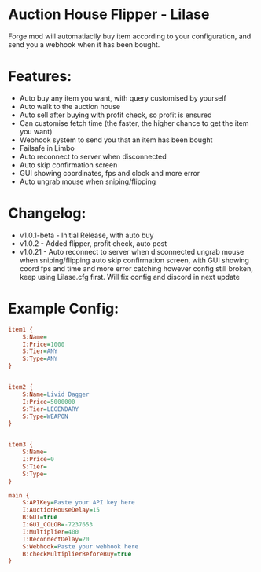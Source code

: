 <h1> Auction House Flipper - Lilase</h1>
Forge mod will automatiaclly buy item according to your configuration, and send you a webhook when it has been bought.

# Features:
- Auto buy any item you want, with query customised by yourself
- Auto walk to the auction house
- Auto sell after buying with profit check, so profit is ensured
- Can customise fetch time (the faster, the higher chance to get the item you want)
- Webhook system to send you that an item has been bought
- Failsafe in Limbo
- Auto reconnect to server when disconnected
- Auto skip confirmation screen
- GUI showing coordinates, fps and clock and more error
- Auto ungrab mouse when sniping/flipping

# Changelog:
- v1.0.1-beta - Initial Release, with auto buy
- v1.0.2 - Added flipper, profit check, auto post
- v1.0.21 - 
     Auto reconnect to server when disconnected
     ungrab mouse when sniping/flipping
     auto skip confirmation screen, with GUI showing coord fps and time and more error catching
     however config still broken, keep using Lilase.cfg first. Will fix config and discord in next update
    

# Example Config:
```cfg
item1 {
    S:Name= 
    I:Price=1000
    S:Tier=ANY
    S:Type=ANY
}


item2 {
    S:Name=Livid Dagger
    I:Price=5000000
    S:Tier=LEGENDARY
    S:Type=WEAPON
}


item3 {
    S:Name=
    I:Price=0
    S:Tier=
    S:Type=
}

main {
    S:APIKey=Paste your API key here
    I:AuctionHouseDelay=15
    B:GUI=true
    I:GUI_COLOR=-7237653
    I:Multiplier=400
    I:ReconnectDelay=20
    S:Webhook=Paste your webhook here
    B:checkMultiplierBeforeBuy=true
}
```